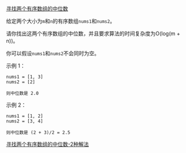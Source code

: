 [寻找两个有序数组的中位数](https://leetcode-cn.com/problems/median-of-two-sorted-arrays/)

给定两个大小为`m`和`n`的有序数组`nums1`和`nums2`。

请你找出这两个有序数组的中位数，并且要求算法的时间复杂度为O(log(m + n))。

你可以假设`nums1`和`nums2`不会同时为空。

示例 1：

```
nums1 = [1, 3]
nums2 = [2]

则中位数是 2.0
```

示例 2：

```
nums1 = [1, 2]
nums2 = [3, 4]

则中位数是 (2 + 3)/2 = 2.5
```

[寻找两个有序数组的中位数-2种解法](https://leetcode-cn.com/problems/median-of-two-sorted-arrays/solution/xun-zhao-liang-ge-you-xu-shu-zu-de-zhong-wei-sh-15/)